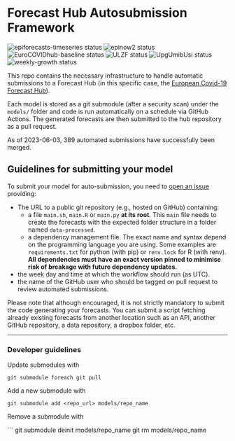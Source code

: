 
<!-- README.md is generated from README.Rmd. Please edit that file -->

# Forecast Hub Autosubmission Framework

<!-- badges: start -->

![epiforecasts-timeseries
status](https://github.com/covid19-forecast-hub-europe/covid19-forecast-hub-europe-submissions/workflows/epiforecasts-timeseries/badge.svg)
![epinow2
status](https://github.com/covid19-forecast-hub-europe/covid19-forecast-hub-europe-submissions/workflows/epinow2/badge.svg)
![EuroCOVIDhub-baseline
status](https://github.com/covid19-forecast-hub-europe/covid19-forecast-hub-europe-submissions/workflows/EuroCOVIDhub-baseline/badge.svg)
![ULZF
status](https://github.com/covid19-forecast-hub-europe/covid19-forecast-hub-europe-submissions/workflows/ULZF/badge.svg)
![UpgUmibUsi
status](https://github.com/covid19-forecast-hub-europe/covid19-forecast-hub-europe-submissions/workflows/UpgUmibUsi/badge.svg)
![weekly-growth
status](https://github.com/covid19-forecast-hub-europe/covid19-forecast-hub-europe-submissions/workflows/weekly-growth/badge.svg)

<!-- badges: end -->

This repo contains the necessary infrastructure to handle automatic
submissions to a Forecast Hub (in this specific case, the [European
Covid-19 Forecast
Hub](https://github.com/epiforecasts/covid19-forecast-hub-europe)).

Each model is stored as a git submodule (after a security scan) under
the `models/` folder and code is run automatically on a schedule via
GitHub Actions. The generated forecasts are then submitted to the hub
repository as a pull request.

As of 2023-06-03, 389 automated submissions have successfully been
merged.

## Guidelines for submitting your model

To submit your model for auto-submission, you need to [open an
issue](https://github.com/epiforecasts/covid19-forecast-hub-europe-submissions/issues/new?template=new-model.md)
providing:

- The URL to a public git repository (e.g., hosted on GitHub)
  containing:
  - a file `main.sh`, `main.R` or `main.py` **at its root**. This `main`
    file needs to create the forecasts with the expected folder
    structure in a folder named `data-processed`.
  - a dependency management file. The exact name and syntax depend on
    the programming language you are using. Some examples are
    `requirements.txt` for python (with pip) or `renv.lock` for R (with
    renv). **All dependencies must have an exact version pinned to
    minimise risk of breakage with future dependency updates.**
- the week day and time at which the workflow should run (as UTC).
- the name of the GitHub user who should be tagged on pull request to
  review automated submissions.

Please note that although encouraged, it is not strictly mandatory to
submit the code generating your forecasts. You can submit a script
fetching already existing forecasts from another location such as an
API, another GitHub repository, a data repository, a dropbox folder,
etc.

------------------------------------------------------------------------

### Developer guidelines

Update submodules with

    git submodule foreach git pull

Add a new submodule with

    git submodule add <repo_url> models/repo_name

Remove a submodule with

\`\`\` git submodule deinit models/repo_name git rm models/repo_name
